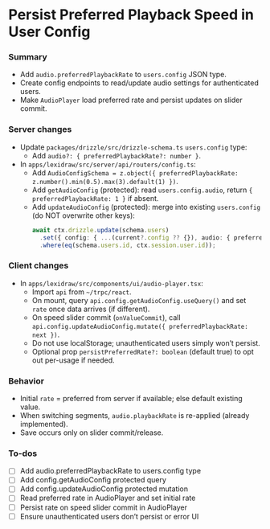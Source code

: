<!-- 843346ed-8c8d-4952-81db-46627ecb418c 898a43a2-ed76-4f23-845c-ee9ca6ad9158 -->
# Persist Preferred Playback Speed in User Config

### Summary

- Add `audio.preferredPlaybackRate` to `users.config` JSON type.
- Create config endpoints to read/update audio settings for authenticated users.
- Make `AudioPlayer` load preferred rate and persist updates on slider commit.

### Server changes

- Update `packages/drizzle/src/drizzle-schema.ts` `users.config` type:
  - Add `audio?: { preferredPlaybackRate?: number }`.
- In `apps/lexidraw/src/server/api/routers/config.ts`:
  - Add `AudioConfigSchema = z.object({ preferredPlaybackRate: z.number().min(0.5).max(3).default(1) })`.
  - Add `getAudioConfig` (protected): read `users.config.audio`, return `{ preferredPlaybackRate: 1 }` if absent.
  - Add `updateAudioConfig` (protected): merge into existing `users.config` (do NOT overwrite other keys):
    ```ts
    await ctx.drizzle.update(schema.users)
      .set({ config: { ...(current?.config ?? {}), audio: { preferredPlaybackRate: input.preferredPlaybackRate } } })
      .where(eq(schema.users.id, ctx.session.user.id));
    ```


### Client changes

- In `apps/lexidraw/src/components/ui/audio-player.tsx`:
  - Import `api` from `~/trpc/react`.
  - On mount, query `api.config.getAudioConfig.useQuery()` and set `rate` once data arrives (if different).
  - On speed slider commit (`onValueCommit`), call `api.config.updateAudioConfig.mutate({ preferredPlaybackRate: next })`.
  - Do not use localStorage; unauthenticated users simply won’t persist.
  - Optional prop `persistPreferredRate?: boolean` (default true) to opt out per-usage if needed.

### Behavior

- Initial `rate` = preferred from server if available; else default existing value.
- When switching segments, `audio.playbackRate` is re-applied (already implemented).
- Save occurs only on slider commit/release.

### To-dos

- [ ] Add audio.preferredPlaybackRate to users.config type
- [ ] Add config.getAudioConfig protected query
- [ ] Add config.updateAudioConfig protected mutation
- [ ] Read preferred rate in AudioPlayer and set initial rate
- [ ] Persist rate on speed slider commit in AudioPlayer
- [ ] Ensure unauthenticated users don’t persist or error UI